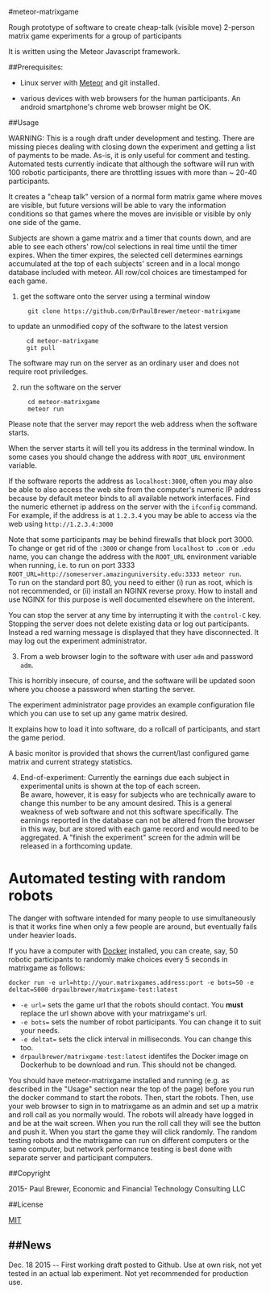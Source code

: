#meteor-matrixgame 

Rough prototype of software to create cheap-talk (visible move) 2-person matrix game experiments for a group of participants

It is written using the Meteor Javascript framework.

##Prerequisites:

 * Linux server with [Meteor](https://install.meteor.com) and git installed.

 * various devices with web browsers for the human participants. An android smartphone's chrome web browser might be OK.  

##Usage

WARNING: This is a rough draft under development and testing. There are missing pieces dealing with closing down the experiment
and getting a list of payments to be made.  As-is, it is only useful for comment and testing.  Automated
tests currently indicate that although the software will run with 100 robotic participants, there are throttling issues with
more than ~ 20-40 participants.  

It creates a "cheap talk" version of a normal form matrix game where moves are visible, but future versions will be able to
vary the information conditions so that games where the moves are invisible or visible by only one side of the game. 

Subjects are shown a game matrix and a timer that counts down, and are able to see each others' row/col selections in real time
until the timer expires. When the timer expires, the selected cell determines earnings accumulated at the top of each subjects'
screen and in a local mongo database included with meteor. All row/col choices are timestamped for each game.  

1. get the software onto the server using a terminal window

         git clone https://github.com/DrPaulBrewer/meteor-matrixgame

 to update an unmodified copy of the software to the latest version

         cd meteor-matrixgame 
         git pull 

 The software may run on the server as an ordinary user and does not require root priviledges.

2. run the software on the server

         cd meteor-matrixgame
         meteor run 

 Please note that the server may report the web address when the software starts.  

 When the server starts it will tell you its address in the terminal window.  In some cases you should change the address with `ROOT_URL` environment variable.  

 If the software reports the address as `localhost:3000`, often you may also be able to also access the web site from the computer's
 numeric IP address because by default meteor binds to all available network interfaces.  Find the numeric ethernet ip address on the server with the `ifconfig` command.  
 For example, if the address is at `1.2.3.4` you may be able to access via the web using `http://1.2.3.4:3000`  

 Note that some participants may be behind firewalls that block port 3000. To change or get rid of the `:3000` or change from `localhost` to `.com` or `.edu` name, 
 you can change the address with the `ROOT_URL` environment variable when running, i.e. to run on port 3333 `ROOT_URL=http://someserver.amazinguniversity.edu:3333 meteor run`.  
 To run on the standard port 80, you need to either (i) run as root, which is not recommended, or (ii) install an NGINX  reverse proxy.  How to install and use NGINX for this purpose
 is well documented elsewhere on the interent.  

 You can stop the server at any time by interrupting it with the `control-C` key.  Stopping the server does not
delete existing data or log out participants.  Instead a red warning message is displayed that they have disconnected.
 It may log out the experiment administrator.

3. From a web browser login to the software with user `adm` and password `adm`.

 This is horribly insecure, of course, and the software will be updated soon where you choose a password when starting the server.

 The experiment administrator page provides an example configuration file which you can use to set up any game matrix desired.

 It explains how to load it into software, do a rollcall of participants, and start the game period. 

 A basic monitor is provided that shows the current/last configured game matrix and current strategy statistics. 

4. End-of-experiment: Currently the earnings due each subject in experimental units is shown at the top of each screen.  
 Be aware, however, it is easy for subjects who are technically aware to change this number to be any amount desired.  This is a general
 weakness of web software and not this software specifically.  The earnings reported in the database can not be altered from the browser
 in this way, but are stored with each game record and would need to be aggregated.  A "finish the experiment" screen for the admin
 will be released in a forthcoming update.

# Automated testing with random robots

The danger with software intended for many people to use simultaneously is that it works fine when only a few people are around, but eventually fails under heavier loads.  

If you have a computer with [Docker](https://docs.docker.com/engine/installation/) installed, you can create, say, 50 robotic participants to randomly make choices every 5 seconds in matrixgame as follows:

    docker run -e url=http://your.matrixgames.address:port -e bots=50 -e deltat=5000 drpaulbrewer/matrixgame-test:latest
    
 * `-e url=` sets the game url that the robots should contact. You **must** replace the url shown above with your matrixgame's url.
 * `-e bots=` sets the number of robot participants. You can change it to suit your needs.
 * `-e deltat=` sets the click interval in milliseconds.  You can change this too.
 * `drpaulbrewer/matrixgame-test:latest` identifes the Docker image on Dockerhub to be download and run.  This should not be changed.
 
You should have meteor-matrixgame installed and running (e.g. as described in the "Usage" section near the top of the page) before you run the docker command to start the robots. Then, start the robots.  Then, use your web browser to sign in to matrixgame as an admin and set up a matrix and roll call as you normally would.  The robots will already have logged in and be at the wait screen.  When you run the roll call they will see the button and push it.  When you start the game they will click randomly. The random testing robots and the matrixgame can run on different computers or the same computer, but network performance testing is best done with separate server and participant computers.  

##Copyright

2015- Paul Brewer, Economic and Financial Technology Consulting LLC

##License

[MIT](./License.md)

##News
-----
 Dec. 18 2015 -- First working draft posted to Github. Use at own risk, not yet tested in an actual lab experiment. Not yet recommended for production use.
